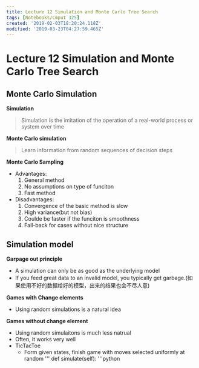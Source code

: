 ```yaml
---
title: Lecture 12 Simulation and Monte Carlo Tree Search
tags: [Notebooks/Cmput 325]
created: '2019-02-03T18:20:24.118Z'
modified: '2019-03-23T04:27:59.465Z'
---
```


# Lecture 12 Simulation and Monte Carlo Tree Search
## Monte Carlo Simulation
**Simulation**
> Simulation is the imitation of the operation of a real-world process or system over time

**Monte Carlo simulation**
> Learn information from random sequences of decision steps

**Monte Carlo Sampling**
  * Advantages:
    1. General method
    2. No assumptions on type of funciton
    3. Fast method
  * Disadvantages: 
    1. Convergence of the basic method is slow
    2. High variance(but not bias)
    3. Coulde be faster if the funciton is smoothness
    4. Fall-back for cases without nice structure

## Simulation model
**Garpage out principle**
  * A simulation can only be as good as the underlying model
  * If you feed great data to an invalid model, you typically get garbage.(如果使用不好的数据给好的模型，出来的结果也会不尽人意)

**Games with Change elements**
  * Using random simulations is a natural idea

**Games without change element**
  * Using random simulaitons is much less natrual
  * Often, it works very well
  * TicTacToe
    * Form given states, finish game with moves selected uniformly at random
'''
    def simulate(self):
    '''python
